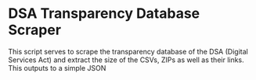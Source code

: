 # DSA Transparency Database Scraper

This script serves to scrape the transparency database of the DSA (Digital Services Act) and extract the size of the CSVs, ZIPs as well as their links. This outputs to a simple JSON